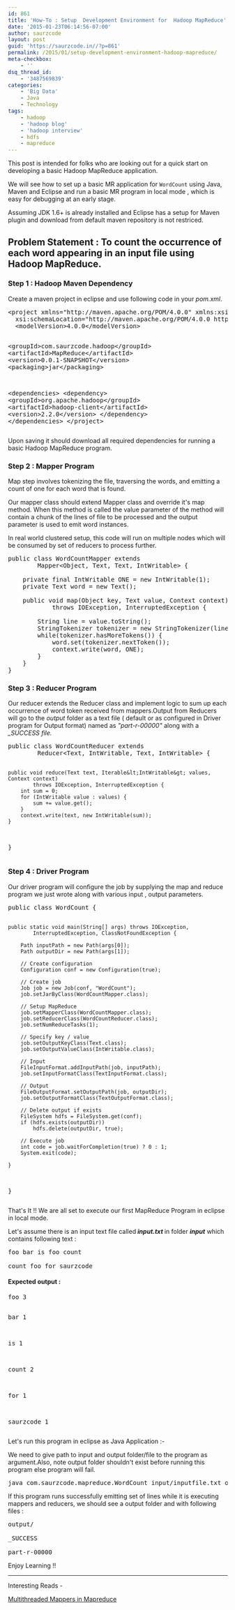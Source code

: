 ```yaml
---
id: 861
title: 'How-To : Setup  Development Environment for  Hadoop MapReduce'
date: '2015-01-23T06:14:56-07:00'
author: saurzcode
layout: post
guid: 'https://saurzcode.in//?p=861'
permalink: /2015/01/setup-development-environment-hadoop-mapreduce/
meta-checkbox:
    - ''
dsq_thread_id:
    - '3487569839'
categories:
    - 'Big Data'
    - Java
    - Technology
tags:
    - hadoop
    - 'hadoop blog'
    - 'hadoop interview'
    - hdfs
    - mapreduce
---
```


This post is intended for folks who are looking out for a quick start on developing a basic Hadoop MapReduce application.

We will see how to set up a basic MR application for <code>WordCount</code> using Java, Maven and Eclipse and run a basic MR program in local mode , which is easy for debugging at an early stage.

<!--more-->

Assuming JDK 1.6+ is already installed and Eclipse has a setup for Maven plugin and download from default maven repository is not restriced.
<h2><b>Problem Statement  :</b> To count the occurrence of each word appearing in an input file using  Hadoop MapReduce.</h2>
<h3>Step 1 : Hadoop Maven Dependency</h3>
Create a maven project in eclipse and use following code in your <i>pom.xml</i>.
<pre class="lang:xhtml decode:true">&lt;project xmlns="http://maven.apache.org/POM/4.0.0" xmlns:xsi="http://www.w3.org/2001/XMLSchema-instance"
  xsi:schemaLocation="http://maven.apache.org/POM/4.0.0 http://maven.apache.org/xsd/maven-4.0.0.xsd"&gt;
  &lt;modelVersion&gt;4.0.0&lt;/modelVersion&gt;

  &lt;groupId&gt;com.saurzcode.hadoop&lt;/groupId&gt;
  &lt;artifactId&gt;MapReduce&lt;/artifactId&gt;
  &lt;version&gt;0.0.1-SNAPSHOT&lt;/version&gt;
  &lt;packaging&gt;jar&lt;/packaging&gt;

  &lt;dependencies&gt;
	&lt;dependency&gt;
		&lt;groupId&gt;org.apache.hadoop&lt;/groupId&gt;
		&lt;artifactId&gt;hadoop-client&lt;/artifactId&gt;
		&lt;version&gt;2.2.0&lt;/version&gt;
	&lt;/dependency&gt;
  &lt;/dependencies&gt;
&lt;/project&gt;</pre>Upon saving it should download all required dependencies for running  a basic Hadoop MapReduce program.
<h3>Step 2 : Mapper Program</h3>
Map step involves tokenizing the file, traversing the words, and emitting a count of one for each word that is found.

Our mapper class should extend Mapper class and override it's map method. When this method is called the value parameter of the method will contain a chunk of the lines of file to be processed and the output parameter is used to emit word instances.

In real world clustered setup, this code will run on multiple nodes which will be consumed by set of reducers to process further.
<pre class="lang:java decode:true">public class WordCountMapper extends
        Mapper&lt;Object, Text, Text, IntWritable&gt; {
 
    private final IntWritable ONE = new IntWritable(1);
    private Text word = new Text();
 
    public void map(Object key, Text value, Context context)
            throws IOException, InterruptedException {
 
        String line = value.toString();
        StringTokenizer tokenizer = new StringTokenizer(line);
        while(tokenizer.hasMoreTokens()) {
            word.set(tokenizer.nextToken());
            context.write(word, ONE);
        }
    }
}</pre>
<h3>Step 3 : Reducer Program</h3>
Our reducer extends the Reducer class and implement logic to sum up each occurrence of word token received from mappers.Output from Reducers will go to the <i>output</i> folder as a text file ( default or as configured in Driver program for Output format) named as  <i>"part-r-00000" </i>along with a <i>_SUCCESS file.</i>
<pre class="lang:java decode:true">public class WordCountReducer extends
        Reducer&lt;Text, IntWritable, Text, IntWritable&gt; {
 
    public void reduce(Text text, Iterable&lt;IntWritable&gt; values, Context context)
            throws IOException, InterruptedException {
        int sum = 0;
        for (IntWritable value : values) {
            sum += value.get();
        }
        context.write(text, new IntWritable(sum));
    }
}</pre>
<h3> Step 4 : Driver Program</h3>
Our driver program will configure the job by supplying the map and reduce program we just wrote along with various input  , output parameters.
<pre class="lang:java decode:true">public class WordCount {
 
    public static void main(String[] args) throws IOException,
            InterruptedException, ClassNotFoundException {
 
        Path inputPath = new Path(args[0]);
        Path outputDir = new Path(args[1]);
 
        // Create configuration
        Configuration conf = new Configuration(true);
 
        // Create job
        Job job = new Job(conf, "WordCount");
        job.setJarByClass(WordCountMapper.class);
 
        // Setup MapReduce
        job.setMapperClass(WordCountMapper.class);
        job.setReducerClass(WordCountReducer.class);
        job.setNumReduceTasks(1);
 
        // Specify key / value
        job.setOutputKeyClass(Text.class);
        job.setOutputValueClass(IntWritable.class);
 
        // Input
        FileInputFormat.addInputPath(job, inputPath);
        job.setInputFormatClass(TextInputFormat.class);
 
        // Output
        FileOutputFormat.setOutputPath(job, outputDir);
        job.setOutputFormatClass(TextOutputFormat.class);
 
        // Delete output if exists
        FileSystem hdfs = FileSystem.get(conf);
        if (hdfs.exists(outputDir))
            hdfs.delete(outputDir, true);
 
        // Execute job
        int code = job.waitForCompletion(true) ? 0 : 1;
        System.exit(code);
 
    }
 
}</pre> 

That's It !! We are all set to execute our first MapReduce Program in eclipse in local mode.

Let's assume there is an input text file called<b><i> input.txt</i></b><b> </b>in folder <b><i>input</i></b> which contains following text :
<pre class="lang:sh decode:true">foo bar is foo count

count foo for saurzcode</pre>
<h4><b>Expected output :</b></h4>
<pre class="lang:sh decode:true">foo 3

bar  1

is  1

count 2

for 1

saurzcode 1</pre>Let's run this program in eclipse as Java Application :-

We need to give path to input and output folder/file  to the program as argument.Also, note output folder shouldn't exist before running this program else program will fail.
<pre class="lang:sh decode:true">java com.saurzcode.mapreduce.WordCount input/inputfile.txt output</pre>If this program runs successfully emitting set of lines while it is executing mappers and reducers, we should see a output folder and with following files :
<pre class="lang:sh decode:true">output/

_SUCCESS

part-r-00000</pre> 

Enjoy Learning !!

<hr>

 

Interesting Reads -

<a href="https://wp.me/p5pWDa-iX">Multithreaded Mappers in Mapreduce</a>